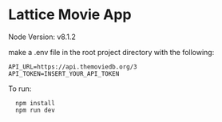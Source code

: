 # Lattice Movie App

Node Version: v8.1.2

make a .env file in the root project directory with the following:
```
API_URL=https://api.themoviedb.org/3
API_TOKEN=INSERT_YOUR_API_TOKEN
```


To run: 
```
  npm install
  npm run dev
```

